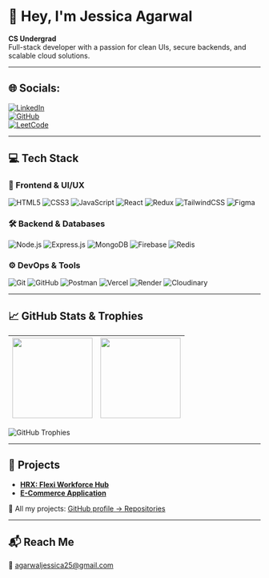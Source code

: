 # 👋 Hey, I'm Jessica Agarwal

**CS Undergrad**  
Full-stack developer with a passion for clean UIs, secure backends, and scalable cloud solutions.

---

## 🌐 Socials:

[![LinkedIn](https://img.shields.io/badge/LinkedIn-blue?logo=linkedin&logoColor=white)](https://www.linkedin.com/in/jessica-agarwal-00b6b7225/)  
[![GitHub](https://img.shields.io/badge/GitHub-171515?logo=github&logoColor=white)](https://github.com/jessicaagarwal)  
[![LeetCode](https://img.shields.io/badge/LeetCode-FFA116?logo=leetcode&logoColor=white)](https://leetcode.com/u/jessicaagarwal/)

---

## 💻 Tech Stack

### 🎨 Frontend & UI/UX
![HTML5](https://img.shields.io/badge/HTML5-E34F26?logo=html5&logoColor=white)
![CSS3](https://img.shields.io/badge/CSS3-1572B6?logo=css3&logoColor=white)
![JavaScript](https://img.shields.io/badge/JavaScript-F7DF1E?logo=javascript&logoColor=black)
![React](https://img.shields.io/badge/React-20232A?logo=react&logoColor=61DAFB)
![Redux](https://img.shields.io/badge/Redux-593D88?logo=redux&logoColor=white)
![TailwindCSS](https://img.shields.io/badge/TailwindCSS-38B2AC?logo=tailwindcss&logoColor=white)
![Figma](https://img.shields.io/badge/Figma-F24E1E?logo=figma&logoColor=white)

### 🛠 Backend & Databases
![Node.js](https://img.shields.io/badge/Node.js-339933?logo=node.js&logoColor=white)
![Express.js](https://img.shields.io/badge/Express.js-000000?logo=express&logoColor=white)
![MongoDB](https://img.shields.io/badge/MongoDB-47A248?logo=mongodb&logoColor=white)
![Firebase](https://img.shields.io/badge/Firebase-FFCA28?logo=firebase&logoColor=black)
![Redis](https://img.shields.io/badge/Redis-DC382D?logo=redis&logoColor=white)

### ⚙️ DevOps & Tools
![Git](https://img.shields.io/badge/Git-F05032?logo=git&logoColor=white)
![GitHub](https://img.shields.io/badge/GitHub-181717?logo=github&logoColor=white)
![Postman](https://img.shields.io/badge/Postman-FF6C37?logo=postman&logoColor=white)
![Vercel](https://img.shields.io/badge/Vercel-000000?logo=vercel&logoColor=white)
![Render](https://img.shields.io/badge/Render-46E3B7?logo=render&logoColor=black)
![Cloudinary](https://img.shields.io/badge/Cloudinary-3448C5?logo=cloudinary&logoColor=white)

---

## 📈 GitHub Stats & Trophies

| <img src="https://github-readme-stats.vercel.app/api?username=jessicaagarwal&show_icons=true&theme=radical" height="160" /> | <img src="https://github-readme-stats.vercel.app/api/top-langs/?username=jessicaagarwal&layout=compact&theme=radical" height="160" /> |
| --- | --- |

![GitHub Trophies](https://github-profile-trophy.vercel.app/?username=jessicaagarwal&theme=onedark&row=1&no-frame=true&margin-w=20)

---

## 🚀 Projects

- [**HRX: Flexi Workforce Hub**](https://github.com/jessicaagarwal/S64_Jessica_Capstone_HRX)  
- [**E-Commerce Application**](https://github.com/jessicaagarwal/e-commerce-application)

🔗 All my projects: [GitHub profile → Repositories](https://github.com/jessicaagarwal?tab=repositories)

---

## 📬 Reach Me

📧 agarwaljessica25@gmail.com
